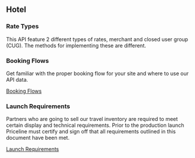 ## Hotel

### Rate Types

This API feature 2 different types of rates, merchant and closed user group (CUG). The methods for implementing these are different.

### Booking Flows

Get familiar with the proper booking flow for your site and where to use our API data.

[Booking Flows](/guides/hotel/flow)

### Launch Requirements

Partners who are going to sell our travel inventory are required to meet certain display and technical requirements. Prior to the production launch Priceline must certify and sign off that all requirements outlined in this document have been met.

[Launch Requirements](guides-launch-hotel.md)
